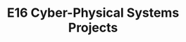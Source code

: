 ---
layout: project_batch
title: E16 Cyber-Physical Systems Projects
permalink: /3yp/e16/
has_children: true
parent: Cyber-Physical Systems Projects
batch: e16
code: 3yp

readmore: "#"

search_exclude: true
default_thumb_image: /data/categories/3yp/thumbnail.jpg
description: Cyber-Physical Systems designed and implemented by 3rd year Computer Engineering Students as part of coursework. These projects contain modern embedded hardware and software, cloud-deployed web back-end/front-end software and modern networking and communication for integration
---